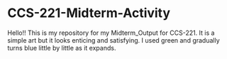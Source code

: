 # CCS-221-Midterm-Activity

Hello!! This is my repository for my Midterm_Output for CCS-221. It is a simple art but it looks enticing and satisfying. I used green and gradually turns blue little by little as it expands.  
